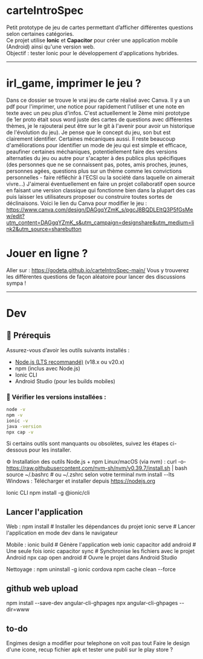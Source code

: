 # carteIntroSpec

Petit prototype de jeu de cartes permettant d’afficher différentes questions selon certaines catégories.  
Ce projet utilise **Ionic** et **Capacitor** pour créer une application mobile (Android) ainsi qu'une version web.  
Objectif : tester Ionic pour le développement d'applications hybrides.

---

# irl_game, imprimer le jeu ?
Dans ce dossier se trouve le vrai jeu de carte réalisé avec Canva. Il y a un pdf pour l'imprimer, une notice pour rapidement l'utiliser et une note en texte avec un peu plus d'infos. C'est actuellement le 2ème mini prototype (le 1er proto était sous word juste des cartes de questions avec différentes thèmes, je le rajouterai peut être sur le git à l'avenir pour avoir un historique de l'évolution du jeu). Je pense que le concept du jeu, son but est clairement identifier. Certaines mécaniques aussi. Il reste beaucoup d'améliorations pour identifier un mode de jeu qui est simple et efficace, peaufiner certaines méchaniques, potentiellement faire des versions alternaties du jeu ou autre pour s'acapter à des publics plus spécifiques (des personnes que ne se connaissent pas, potes, amis proches, jeunes, personnes agées, questions plus sur un thème comme les convictions personnelles - faire réfléchir à l'ECSI ou la société dans laquelle on aimerait vivre...) 
J'aimerai éventuellement en faire un projet collaboratif open source en faisant une version classique qui fonctionne bien dans la plupart des cas puis laisser les utilisateurs proposer ou construire toutes sortes de déclinaisons.
Voici le lien du Canva pour modifier le jeu : https://www.canva.com/design/DAGgqYZmK_s/pgcJ8BQDLEItQ3P5fGsMew/edit?utm_content=DAGgqYZmK_s&utm_campaign=designshare&utm_medium=link2&utm_source=sharebutton 

# Jouer en ligne ?
Aller sur : https://godeta.github.io/carteIntroSpec-main/ 
Vous y trouverez les différentes questions de façon aléatoire pour lancer des discussions sympa !

---
# Dev

## 🧰 Prérequis

Assurez-vous d’avoir les outils suivants installés :

- [Node.js (LTS recommandé)](https://nodejs.org) (v18.x ou v20.x)
- npm (inclus avec Node.js)
- Ionic CLI
- Android Studio (pour les builds mobiles)

### 🔎 Vérifier les versions installées :

```bash
node -v
npm -v
ionic -v
java -version
npx cap -v
```

Si certains outils sont manquants ou obsolètes, suivez les étapes ci-dessous pour les installer.

⚙️ Installation des outils
Node.js + npm
Linux/macOS (via nvm) :
curl -o- https://raw.githubusercontent.com/nvm-sh/nvm/v0.39.7/install.sh | bash
source ~/.bashrc    # ou ~/.zshrc selon votre terminal
nvm install --lts
Windows :
Télécharger et installer depuis https://nodejs.org

Ionic CLI
npm install -g @ionic/cli

## Lancer l'application
Web : 
npm install        # Installer les dépendances du projet
ionic serve        # Lancer l'application en mode dev dans le navigateur

Mobile : 
ionic build                            # Génère l'application web
ionic capacitor add android            # Une seule fois
ionic capacitor sync                   # Synchronise les fichiers avec le projet Android
npx cap open android                   # Ouvre le projet dans Android Studio

Nettoyage :
npm uninstall -g ionic cordova
npm cache clean --force

## github web upload
npm install --save-dev angular-cli-ghpages
npx angular-cli-ghpages --dir=www

## to-do
Engimes design a modifier pour telephone on voit pas tout
Faire le design d'une icone, recup fichier apk et tester une publi sur le play store ?


